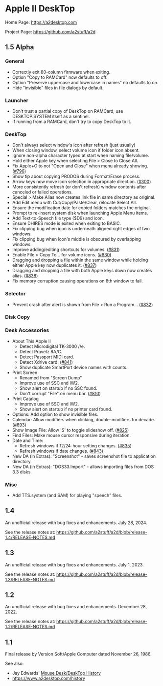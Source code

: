 # Apple II DeskTop

Home Page: https://a2desktop.com

Project Page: https://github.com/a2stuff/a2d

## 1.5 Alpha

### General

* Correctly exit 80-column firmware when exiting.
* Option "Copy to RAMCard" now defaults to off.
* Option "Preserve uppercase and lowercase in names" no defaults to on.
* Hide "invisible" files in file dialogs by default.

### Launcher

* Don't trust a partial copy of DeskTop on RAMCard; use DESKTOP.SYSTEM itself as a sentinel.
* If running from a RAMCard, don't try to copy DeskTop to it.

### DeskTop

* Don't always select window's icon after refresh (just usually)
* When closing window, select volume icon if folder icon absent.
* Ignore non-alpha character typed at start when naming file/volume.
* Hold either Apple key when selecting File > Close to Close All.
* Fix Apple+O to not "Open and Close" when menu already showing. ([#796](https://github.com/a2stuff/a2d/issues/796))
* Show tip about copying PRODOS during Format/Erase process.
* Arrow keys now move icon selection in appropriate direction. ([#300](https://github.com/a2stuff/a2d/issues/300))
* More consistently refresh (or don't refresh) window contents after canceled or failed operations.
* Special > Make Alias now creates link file in same directory as original.
* Add Edit menu with Cut/Copy/Paste/Clear, relocate Select All.
* Ensure the modification date for copied folders matches the original.
* Prompt to re-insert system disk when launching Apple Menu items.
* Add Text-to-Speech file type ($D9) and icon.
* Ensure DHIRES mode is exited when exiting to BASIC.
* Fix clipping bug when icon is underneath aligned right edges of two windows.
* Fix clipping bug when icon's middle is obscured by overlapping windows.
* Improve adding/editing shortcuts for volumes. ([#831](https://github.com/a2stuff/a2d/issues/831))
* Enable File > Copy To... for volume icons. ([#830](https://github.com/a2stuff/a2d/issues/830))
* Dragging and dropping a file within the same window while holding either Apple key now duplicates it. ([#837](https://github.com/a2stuff/a2d/issues/837))
* Dragging and dropping a file with both Apple keys down now creates alias. ([#838](https://github.com/a2stuff/a2d/issues/838))
* Fix memory corruption causing operations on 8th window to fail.

### Selector

* Prevent crash after alert is shown from File > Run a Program... ([#832](https://github.com/a2stuff/a2d/issues/832))

### Disk Copy

### Desk Accessories

* About This Apple II
  * Detect Microdigital TK-3000 //e.
  * Detect Pravetz 8A/C.
  * Detect Passport MIDI card.
  * Detect Xdrive card. ([#841](https://github.com/a2stuff/a2d/issues/841))
  * Show duplicate SmartPort device names with counts.
* Print Screen
  * Renamed from "Screen Dump"
  * Improve use of SSC and IW2.
  * Show alert on startup if no SSC found.
  * Don't corrupt "File" on menu bar. ([#810](https://github.com/a2stuff/a2d/issues/810))
* Print Catalog
  * Improve use of SSC and IW2.
  * Show alert on startup if no printer card found.
* Options: Add option to show invisible files.
* Calendar: Allow modifiers when clicking, double-modifiers for decade. ([#693](https://github.com/a2stuff/a2d/issues/693))
* Show Image File: Allow 'S' to toggle slideshow off. ([#825](https://github.com/a2stuff/a2d/issues/825))
* Find Files: Make mouse cursor responsive during iteration.
* Date and Time:
  * Refresh windows if 12/24-hour setting changes. ([#835](https://github.com/a2stuff/a2d/issues/835))
  * Refresh windows if date changes. ([#843](https://github.com/a2stuff/a2d/issues/843))
* New DA (in Extras): "Screenshot" - saves screenshot file to application directory.
* New DA (in Extras): "DOS33.Import" - allows importing files from DOS 3.3 disks.

### Misc

* Add TTS.system (and SAM) for playing "speech" files.

## 1.4

An unofficial release with bug fixes and enhancements. July 28, 2024.

See the release notes at:
https://github.com/a2stuff/a2d/blob/release-1.4/RELEASE-NOTES.md

## 1.3

An unofficial release with bug fixes and enhancements. July 1, 2023.

See the release notes at:
https://github.com/a2stuff/a2d/blob/release-1.3/RELEASE-NOTES.md

## 1.2

An unofficial release with bug fixes and enhancements. December 28, 2022.

See the release notes at:
https://github.com/a2stuff/a2d/blob/release-1.2/RELEASE-NOTES.md

## 1.1

Final release by Version Soft/Apple Computer dated November 26, 1986.

See also:

* Jay Edwards' [Mouse Desk/DeskTop History](https://mirrors.apple2.org.za/ground.icaen.uiowa.edu/MiscInfo/Misc/mousedesk.info)
* https://www.a2desktop.com/history
